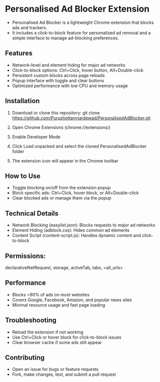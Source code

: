# Personalised Ad Blocker Extension
* Personalised Ad Blocker is a lightweight Chrome extension that blocks ads and trackers. 
* It includes a click-to-block feature for personalized ad removal and a simple interface to manage ad-blocking preferences.

## Features
* Network-level and element hiding for major ad networks
* Click-to-block options: Ctrl+Click, hover button, Alt+Double-click
* Persistent custom blocks across page reloads
* Popup interface with toggle and clear buttons
* Optimized performance with low CPU and memory usage

## Installation
 1. Download or clone this repository: 
    git clone https://github.com/Purushottamnardewad/PersonalisedAdBlocker.git

 2. Open Chrome Extensions (chrome://extensions/)

 3. Enable Developer Mode

 4. Click Load unpacked and select the cloned PersonalisedAdBlocker folder

 5. The extension icon will appear in the Chrome toolbar

## How to Use
* Toggle blocking on/off from the extension popup
* Block specific ads: Ctrl+Click, hover block, or Alt+Double-click
* Clear blocked ads or manage them via the popup

## Technical Details
* Network Blocking (easylist.json): Blocks requests to major ad networks
* Element Hiding (adblock.css): Hides common ad elements
* Content Script (content-script.js): Handles dynamic content and click-to-block

## Permissions: 
declarativeNetRequest, storage, activeTab, tabs, <all_urls>

## Performance
* Blocks ~90% of ads on most websites
* Covers Google, Facebook, Amazon, and popular news sites
* Minimal resource usage and fast page loading

## Troubleshooting
* Reload the extension if not working
* Use Ctrl+Click or hover block for click-to-block issues
* Clear browser cache if some ads still appear

## Contributing
* Open an issue for bugs or feature requests
* Fork, make changes, test, and submit a pull request

